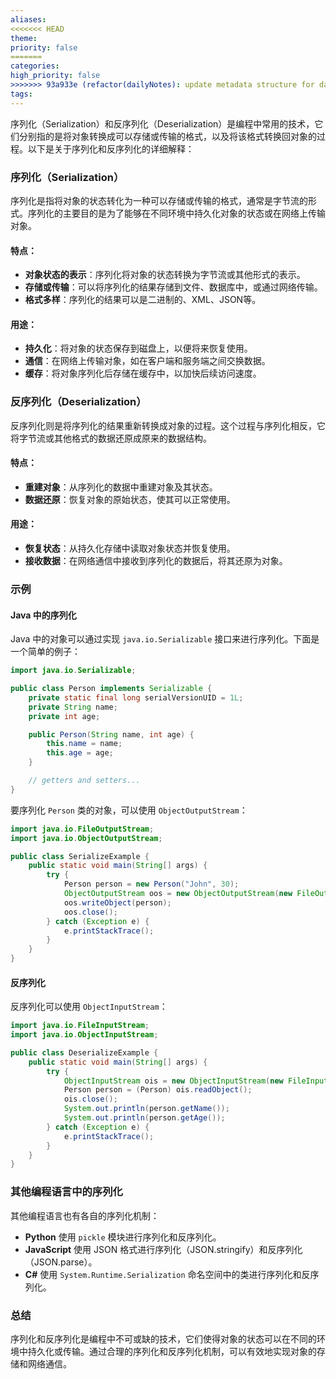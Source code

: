 ```yaml
---
aliases: 
<<<<<<< HEAD
theme: 
priority: false
=======
categories: 
high_priority: false
>>>>>>> 93a933e (refactor(dailyNotes): update metadata structure for daily notes)
tags:
---
```

序列化（Serialization）和反序列化（Deserialization）是编程中常用的技术，它们分别指的是将对象转换成可以存储或传输的格式，以及将该格式转换回对象的过程。以下是关于序列化和反序列化的详细解释：

### 序列化（Serialization）

序列化是指将对象的状态转化为一种可以存储或传输的格式，通常是字节流的形式。序列化的主要目的是为了能够在不同环境中持久化对象的状态或在网络上传输对象。

#### 特点：
- **对象状态的表示**：序列化将对象的状态转换为字节流或其他形式的表示。
- **存储或传输**：可以将序列化的结果存储到文件、数据库中，或通过网络传输。
- **格式多样**：序列化的结果可以是二进制的、XML、JSON等。

#### 用途：
- **持久化**：将对象的状态保存到磁盘上，以便将来恢复使用。
- **通信**：在网络上传输对象，如在客户端和服务端之间交换数据。
- **缓存**：将对象序列化后存储在缓存中，以加快后续访问速度。

### 反序列化（Deserialization）

反序列化则是将序列化的结果重新转换成对象的过程。这个过程与序列化相反，它将字节流或其他格式的数据还原成原来的数据结构。

#### 特点：
- **重建对象**：从序列化的数据中重建对象及其状态。
- **数据还原**：恢复对象的原始状态，使其可以正常使用。

#### 用途：
- **恢复状态**：从持久化存储中读取对象状态并恢复使用。
- **接收数据**：在网络通信中接收到序列化的数据后，将其还原为对象。

### 示例

#### Java 中的序列化

Java 中的对象可以通过实现 `java.io.Serializable` 接口来进行序列化。下面是一个简单的例子：

```java
import java.io.Serializable;

public class Person implements Serializable {
    private static final long serialVersionUID = 1L;
    private String name;
    private int age;

    public Person(String name, int age) {
        this.name = name;
        this.age = age;
    }

    // getters and setters...
}
```

要序列化 `Person` 类的对象，可以使用 `ObjectOutputStream`：

```java
import java.io.FileOutputStream;
import java.io.ObjectOutputStream;

public class SerializeExample {
    public static void main(String[] args) {
        try {
            Person person = new Person("John", 30);
            ObjectOutputStream oos = new ObjectOutputStream(new FileOutputStream("person.ser"));
            oos.writeObject(person);
            oos.close();
        } catch (Exception e) {
            e.printStackTrace();
        }
    }
}
```

#### 反序列化

反序列化可以使用 `ObjectInputStream`：

```java
import java.io.FileInputStream;
import java.io.ObjectInputStream;

public class DeserializeExample {
    public static void main(String[] args) {
        try {
            ObjectInputStream ois = new ObjectInputStream(new FileInputStream("person.ser"));
            Person person = (Person) ois.readObject();
            ois.close();
            System.out.println(person.getName());
            System.out.println(person.getAge());
        } catch (Exception e) {
            e.printStackTrace();
        }
    }
}
```

### 其他编程语言中的序列化

其他编程语言也有各自的序列化机制：

- **Python** 使用 `pickle` 模块进行序列化和反序列化。
- **JavaScript** 使用 JSON 格式进行序列化（JSON.stringify）和反序列化（JSON.parse）。
- **C#** 使用 `System.Runtime.Serialization` 命名空间中的类进行序列化和反序列化。

### 总结

序列化和反序列化是编程中不可或缺的技术，它们使得对象的状态可以在不同的环境中持久化或传输。通过合理的序列化和反序列化机制，可以有效地实现对象的存储和网络通信。